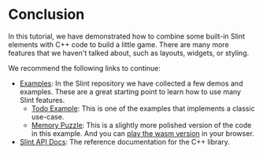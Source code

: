# Conclusion

In this tutorial, we have demonstrated how to combine some built-in Slint elements with C++ code to build a little
game. There are many more features that we haven't talked about, such as layouts, widgets, or styling.

We recommend the following links to continue:

  * [Examples](https://github.com/slint-ui/slint/tree/master/examples): In the Slint repository we have collected a few demos and examples. These are a great starting point to learn how to use many Slint features.
    * [Todo Example](https://github.com/slint-ui/slint/tree/master/examples/todo): This is one of the examples that implements a classic use-case.
    * [Memory Puzzle](https://github.com/slint-ui/slint/tree/master/examples/memory): This is a slightly more polished version of the code in this example. And you can <a href="https://slint.dev/demos/memory/" target="_blank">play the wasm version</a> in your browser.
  * [Slint API Docs](https://slint.dev/docs/cpp/): The reference documentation for the C++ library.
